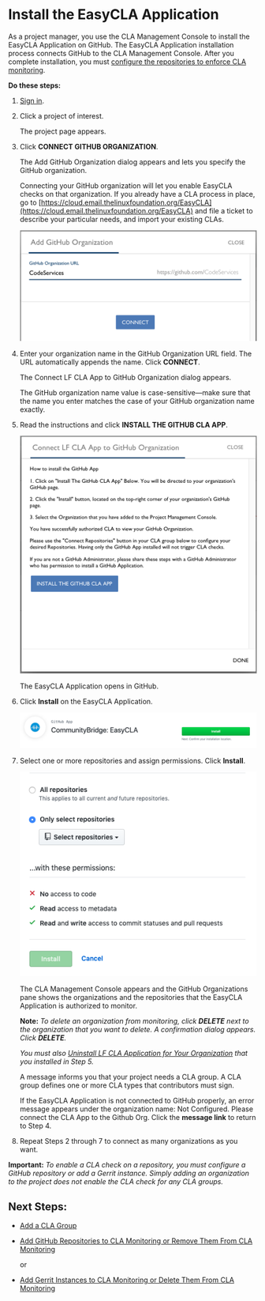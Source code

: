 # Install the EasyCLA Application

As a project manager, you use the CLA Management Console to install the EasyCLA Application on GitHub. The EasyCLA Application installation process connects GitHub to the CLA Management Console. After you complete installation, you must [configure the repositories to enforce CLA monitoring](add-github-repositories-to-cla-monitoring-or-remove-them-from-cla-monitoring.md).

**Do these steps:**

1. [Sign in](sign-in-to-the-cla-management-console.md).
2. Click a project of interest.

   The project page appears.

3. Click **CONNECT GITHUB ORGANIZATION**.

   The Add GitHub Organization dialog appears and lets you specify the GitHub organization.

   Connecting your GitHub organization will let you enable EasyCLA checks on that organization. If you already have a CLA process in place, go to [https://cloud.email.thelinuxfoundation.org/EasyCLA](https://cloud.email.thelinuxfoundation.org/EasyCLA) and file a ticket to describe your particular needs, and import your existing CLAs.

   ![CLA Add GitHub Organization](../../.gitbook/assets/cla-add-github-organization.png)

4. Enter your organization name in the GitHub Organization URL field. The URL automatically appends the name. Click **CONNECT**.

   The Connect LF CLA App to GitHub Organization dialog appears.

   The GitHub organization name value is case-sensitive—make sure that the name you enter matches the case of your GitHub organization name exactly.

5. Read the instructions and click **INSTALL THE GITHUB CLA APP**.

   ![CLA Connect LF CLA App](../../.gitbook/assets/cla-connect-lf-cla-app.png)

   The EasyCLA Application opens in GitHub.

6. Click **Install** on the EasyCLA Application.

   ![CLA EasyCLA GitHub app](../../.gitbook/assets/cla-easycla-github-app.png)

7. Select one or more repositories and assign permissions. Click **Install**.

   ![CLA Install LF CLA Application](../../.gitbook/assets/cla-install-lf-cla-application.png)

   The CLA Management Console appears and the GitHub Organizations pane shows the organizations and the repositories that the EasyCLA Application is authorized to monitor.

   **Note:** _To delete an organization from monitoring, click **DELETE** next to the organization that you want to delete. A confirmation dialog appears. Click **DELETE**._

   _You must also_ [_Uninstall LF CLA Application for Your Organization_](uninstall-the-easycla-application.md) _that you installed in Step 5._

   A message informs you that your project needs a CLA group. A CLA group defines one or more CLA types that contributors must sign.

   If the EasyCLA Application is not connected to GitHub properly, an error message appears under the organization name: Not Configured. Please connect the CLA App to the Github Org. Click the **message link** to return to Step 4.

8. Repeat Steps 2 through 7 to connect as many organizations as you want.

**Important:** _To enable a CLA check on a repository, you must configure a GitHub repository or add a Gerrit instance. Simply adding an organization to the project does not enable the CLA check for any CLA groups._

## Next Steps:

* [Add a CLA Group](add-a-cla-group.md)
* [Add GitHub Repositories to CLA Monitoring or Remove Them From CLA Monitoring](add-github-repositories-to-cla-monitoring-or-remove-them-from-cla-monitoring.md)

  or

* [Add Gerrit Instances to CLA Monitoring or Delete Them From CLA Monitoring](https://app.gitbook.com/@lf-docs-linux-foundation/s/easycla/getting-started/project-managers/add-gerrit-instances-to-cla-monitoring-or-delete-them-from-cla-monitoring)

